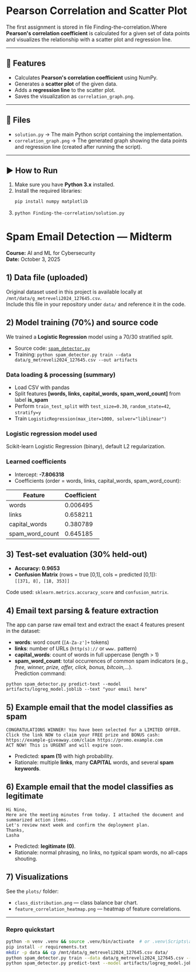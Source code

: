 # Pearson Correlation and Scatter Plot

The first assignment is stored in file Finding-the-correlation.Where **Pearson's correlation coefficient** is calculated for a given set of data points and visualizes the relationship with a scatter plot and regression line.

---

## 📌 Features

- Calculates **Pearson's correlation coefficient** using NumPy.
- Generates a **scatter plot** of the given data.
- Adds a **regression line** to the scatter plot.
- Saves the visualization as `correlation_graph.png`.

---

## 📂 Files

- `solution.py` → The main Python script containing the implementation.
- `correlation_graph.png` → The generated graph showing the data points and regression line (created after running the script).

---

## ▶️ How to Run

1. Make sure you have **Python 3.x** installed.
2. Install the required libraries:
   ```bash
   pip install numpy matplotlib
   ```
3. ```bash
   python Finding-the-correlation/solution.py
   ```

# Spam Email Detection — Midterm

**Course:** AI and ML for Cybersecurity  
**Date:** October 3, 2025

## 1) Data file (uploaded)

Original dataset used in this project is available locally at `/mnt/data/g_metreveli2024_127645.csv`.  
Include this file in your repository under `data/` and reference it in the code.

## 2) Model training (70%) and source code

We trained a **Logistic Regression** model using a 70/30 stratified split.

- Source code: [`spam_detector.py`](spam_detector.py)
- Training: `python spam_detector.py train --data data/g_metreveli2024_127645.csv --out artifacts`

### Data loading & processing (summary)

- Load CSV with pandas
- Split features **[words, links, capital_words, spam_word_count]** from label **is_spam**
- Perform `train_test_split` with `test_size=0.30`, `random_state=42`, `stratify=y`
- Train `LogisticRegression(max_iter=1000, solver="liblinear")`

### Logistic regression model used

Scikit-learn Logistic Regression (binary), default L2 regularization.

### Learned coefficients

- Intercept: **-7.806318**
- Coefficients (order = words, links, capital_words, spam_word_count):

| Feature         | Coefficient |
| --------------- | ----------- |
| words           | 0.006495    |
| links           | 0.658211    |
| capital_words   | 0.380789    |
| spam_word_count | 0.645185    |

## 3) Test-set evaluation (30% held-out)

- **Accuracy:** **0.9653**
- **Confusion Matrix** (rows = true [0,1], cols = predicted [0,1]):  
  `[[371, 8], [18, 353]]`

Code used: `sklearn.metrics.accuracy_score` and `confusion_matrix`.

## 4) Email text parsing & feature extraction

The app can parse raw email text and extract the exact 4 features present in the dataset:

- **words**: word count (`[A-Za-z']+` tokens)
- **links**: number of URLs (`http(s)://` or `www.` pattern)
- **capital_words**: count of words in full uppercase (length > 1)
- **spam_word_count**: total occurrences of common spam indicators (e.g., _free, winner, prize, offer, click, bonus, bitcoin,..._).  
  Prediction command:

```
python spam_detector.py predict-text --model artifacts/logreg_model.joblib --text "your email here"
```

## 5) Example email that the model classifies as **spam**

```
CONGRATULATIONS WINNER! You have been selected for a LIMITED OFFER.
Click the link NOW to claim your FREE prize and BONUS cash:
https://example-giveaway.com/claim https://promo.example.com
ACT NOW! This is URGENT and will expire soon.
```

- Predicted: **spam (1)** with high probability.
- Rationale: multiple **links**, many **CAPITAL** words, and several **spam keywords**.

## 6) Example email that the model classifies as **legitimate**

```
Hi Nino,
Here are the meeting minutes from today. I attached the document and summarized action items.
Let's review next week and confirm the deployment plan.
Thanks,
Lasha
```

- Predicted: **legitimate (0)**.
- Rationale: normal phrasing, no links, no typical spam words, no all-caps shouting.

## 7) Visualizations

See the `plots/` folder:

- `class_distribution.png` — class balance bar chart.
- `feature_correlation_heatmap.png` — heatmap of feature correlations.

---

### Repro quickstart

```bash
python -m venv .venv && source .venv/bin/activate  # or .venv\Scripts\activate on Windows
pip install -r requirements.txt
mkdir -p data && cp /mnt/data/g_metreveli2024_127645.csv data/
python spam_detector.py train --data data/g_metreveli2024_127645.csv --out artifacts
python spam_detector.py predict-text --model artifacts/logreg_model.joblib --text "Your email text here"
```
